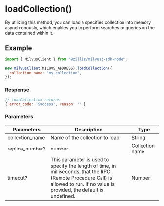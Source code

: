 # loadCollection()

By utilizing this method, you can load a specified collection into memory asynchronously, which enables you to perform searches or queries on the data contained within it.

## Example

```javascript
import { MilvusClient } from "@zilliz/milvus2-sdk-node";

new milvusClient(MILUVS_ADDRESS).loadCollection({
  collection_name: "my_collection",
});
```

### Response

```javascript
// loadCollection returns
{ error_code: 'Success', reason: '' }
```

### Parameters

| Parameters      | Description                                                                                                                                                                       | Type            |
| --------------- | --------------------------------------------------------------------------------------------------------------------------------------------------------------------------------- | --------------- |
| collection_name | Name of the collection to load                                                                                                                                                    | String          |
| replica_number? | number                                                                                                                                                                            | Collection name |
| timeout?        | This parameter is used to specify the length of time, in milliseconds, that the RPC (Remote Procedure Call) is allowed to run. If no value is provided, the default is undefined. | Number          |
